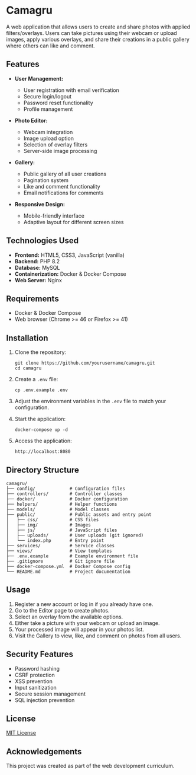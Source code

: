 # Camagru

A web application that allows users to create and share photos with applied filters/overlays. Users can take pictures using their webcam or upload images, apply various overlays, and share their creations in a public gallery where others can like and comment.

## Features

- **User Management:**
  - User registration with email verification
  - Secure login/logout
  - Password reset functionality
  - Profile management

- **Photo Editor:**
  - Webcam integration
  - Image upload option
  - Selection of overlay filters
  - Server-side image processing

- **Gallery:**
  - Public gallery of all user creations
  - Pagination system
  - Like and comment functionality
  - Email notifications for comments

- **Responsive Design:**
  - Mobile-friendly interface
  - Adaptive layout for different screen sizes

## Technologies Used

- **Frontend:** HTML5, CSS3, JavaScript (vanilla)
- **Backend:** PHP 8.2
- **Database:** MySQL
- **Containerization:** Docker & Docker Compose
- **Web Server:** Nginx

## Requirements

- Docker & Docker Compose
- Web browser (Chrome >= 46 or Firefox >= 41)

## Installation

1. Clone the repository:
   ```
   git clone https://github.com/yourusername/camagru.git
   cd camagru
   ```

2. Create a `.env` file:
   ```
   cp .env.example .env
   ```

3. Adjust the environment variables in the `.env` file to match your configuration.

4. Start the application:
   ```
   docker-compose up -d
   ```

5. Access the application:
   ```
   http://localhost:8080
   ```

## Directory Structure

```
camagru/
├── config/             # Configuration files
├── controllers/        # Controller classes
├── docker/             # Docker configuration
├── helpers/            # Helper functions
├── models/             # Model classes
├── public/             # Public assets and entry point
│   ├── css/            # CSS files
│   ├── img/            # Images
│   ├── js/             # JavaScript files
│   ├── uploads/        # User uploads (git ignored)
│   └── index.php       # Entry point
├── services/           # Service classes
├── views/              # View templates
├── .env.example        # Example environment file
├── .gitignore          # Git ignore file
├── docker-compose.yml  # Docker Compose config
└── README.md           # Project documentation
```

## Usage

1. Register a new account or log in if you already have one.
2. Go to the Editor page to create photos.
3. Select an overlay from the available options.
4. Either take a picture with your webcam or upload an image.
5. Your processed image will appear in your photos list.
6. Visit the Gallery to view, like, and comment on photos from all users.

## Security Features

- Password hashing
- CSRF protection
- XSS prevention
- Input sanitization
- Secure session management
- SQL injection prevention

## License

[MIT License](LICENSE)

## Acknowledgements

This project was created as part of the web development curriculum.